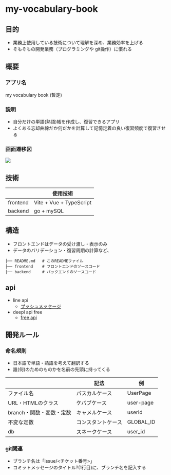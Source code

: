 # my-vocabulary-book

## 目的
- 業務上使用している技術について理解を深め、業務効率を上げる
- そもそもの開発業務（プログラミングや git操作）に慣れる

## 概要

### アプリ名
my vocabulary book (暫定)

### 説明
- 自分だけの単語(熟語)帳を作成し、復習できるアプリ
- よくある忘却曲線だか何だかを計算して記憶定着の良い復習頻度で復習させる

### 画面遷移図

![](./画面遷移図.drawio)

## 技術
|           | 使用技術                 |
| ---       | ---                     |
| frontend  | Vite + Vue + TypeScript |
| backend   | go + mySQL              |

## 構造

- フロントエンドはデータの受け渡し・表示のみ
- データのバリデーション・復習周期の計算など、

```
├── README.md   # このREADMEファイル
├── frontend    # フロントエンドのソースコード
├── backend     # バックエンドのソースコード
```

## api

- line api
  - [プッシュメッセージ](https://developers.line.biz/ja/reference/messaging-api/#send-push-message)
- deepl api free
  - [free api](https://support.deepl.com/hc/ja/articles/360021200939-DeepL-API-Free)

## 開発ルール
### 命名規則
- 日本語で単語・熟語を考えて翻訳する
- 誰(何)のためのものかを名前の先頭に持ってくる

|                          | 記法             | 例        |
| ---                      | ---              | ---       |
| ファイル名                | パスカルケース    | UserPage  |
| URL・HTMLのクラス         | ケバブケース      | user-page |
| branch・関数・変数・定数   | キャメルケース    | userId    |
| 不変な定数                | コンスタントケース | GLOBAL_ID |
| db                        | スネークケース    | user_id   |

### git関連
- ブランチ名は「issue/<チケット番号>」
- コミットメッセージのタイトル?(1行目)に、ブランチ名を記入する
